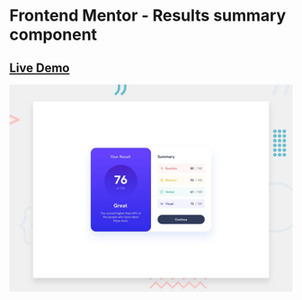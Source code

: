# Frontend Mentor - Results summary component

## [Live Demo](https://cool-muffin-152fb0.netlify.app)

![Design preview for the Results summary component coding challenge](./design/desktop-preview.jpg)

